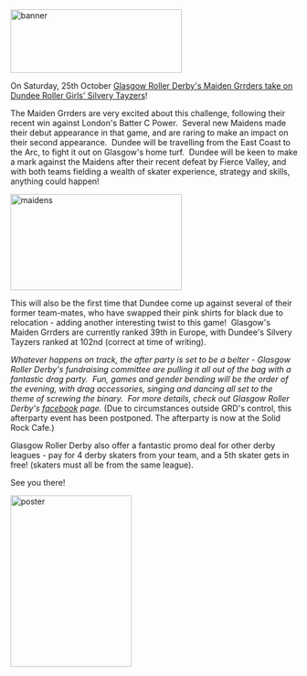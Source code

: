 <html><body><a href="http://www.scottishrollerderbyblog.com/2014/09/banner.jpg"><img class="size-medium wp-image-3925 aligncenter" src="http://www.scottishrollerderbyblog.com/2014/09/banner.jpg?w=300" alt="banner" width="300" height="111"></a>

On Saturday, 25th October <a href="http://glasgowrollerderby.com/content/grds-maiden-grrders-vs-dundee-roller-girls">Glasgow Roller Derby's Maiden Grrders take on Dundee Roller Girls' Silvery Tayzers</a>!

The Maiden Grrders are very excited about this challenge, following their recent win against London's Batter C Power.  Several new Maidens made their debut appearance in that game, and are raring to make an impact on their second appearance.  Dundee will be travelling from the East Coast to the Arc, to fight it out on Glasgow's home turf.  Dundee will be keen to make a mark against the Maidens after their recent defeat by Fierce Valley, and with both teams fielding a wealth of skater experience, strategy and skills, anything could happen!

<a href="/2014/09/maidens.jpg"><img class="size-medium wp-image-3928 aligncenter" src="http://www.scottishrollerderbyblog.com/2014/09/maidens.jpg?w=300" alt="maidens" width="300" height="168"></a>

This will also be the first time that Dundee come up against several of their former team-mates, who have swapped their pink shirts for black due to relocation - adding another interesting twist to this game!  Glasgow's Maiden Grrders are currently ranked 39th in Europe, with Dundee's Silvery Tayzers ranked at 102nd (correct at time of writing).

<em>Whatever happens on track, the after party is set to be a belter - Glasgow Roller Derby's fundraising committee are pulling it all out of the bag with a fantastic drag party.  Fun, games and gender bending will be the order of the evening, with drag accessories, singing and dancing all set to the theme of screwing the binary.  For more details, check out Glasgow Roller Derby's <a href="https://www.facebook.com/GlasgowRollerDerby">facebook</a> page. </em>(Due to circumstances outside GRD's control, this afterparty event has been postponed. The afterparty is now at the Solid Rock Cafe.)

Glasgow Roller Derby also offer a fantastic promo deal for other derby leagues - pay for 4 derby skaters from your team, and a 5th skater gets in free! (skaters must all be from the same league).

See you there!

<a href="/2014/09/poster.jpg"><img class="size-medium wp-image-3929 aligncenter" src="http://www.scottishrollerderbyblog.com/2014/09/poster.jpg?w=212" alt="poster" width="212" height="300"></a>

 </body></html>
